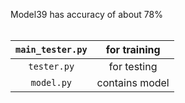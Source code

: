 Model39 has accuracy of about 78% <br>
<br>

| `main_tester.py` 	|  for training  	|
|:----------------:	|:--------------:	|
|    `tester.py`   	|   for testing  	|
|    `model.py`    	| contains model 	| 
